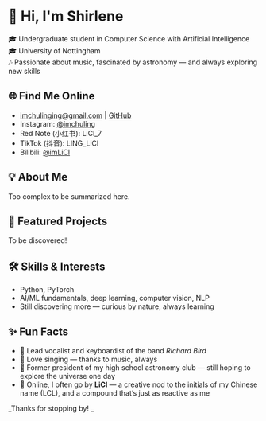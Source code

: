 # 👋 Hi, I'm Shirlene

🎓 Undergraduate student in Computer Science with Artificial Intelligence      
🎓 University of Nottingham   
🎶 Passionate about music, fascinated by astronomy — and always exploring new skills   

## 🌐 Find Me Online

- imchulinging@gmail.com | [GitHub](https://github.com/imChuling)
- Instagram: [@imchuling](https://instagram.com/imchuling)  
- Red Note (小红书): LiCl_7  
- TikTok (抖音): LING_LiCl
- Bilibili: [@imLiCl](https://b23.tv/83Kawtw)

## 💡 About Me

Too complex to be summarized here.


## 🚀 Featured Projects

To be discovered!


## 🛠️ Skills & Interests

- Python, PyTorch
- AI/ML fundamentals, deep learning, computer vision, NLP 
- Still discovering more — curious by nature, always learning  


## ✨ Fun Facts

- 🎹 Lead vocalist and keyboardist of the band *Richard Bird*  
- 🎤 Love singing — thanks to music, always  
- 🔭 Former president of my high school astronomy club — still hoping to explore the universe one day
- 🧪 Online, I often go by **LiCl** — a creative nod to the initials of my Chinese name (LCL), and a compound that’s just as reactive as me


_Thanks for stopping by! _  
